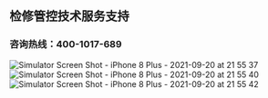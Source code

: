## 检修管控技术服务支持

### 咨询热线：400-1017-689

![Simulator Screen Shot - iPhone 8 Plus - 2021-09-20 at 21 55 37](https://user-images.githubusercontent.com/19160819/134088537-d772f87a-a1d3-43e4-adce-50e3064935a6.png)
![Simulator Screen Shot - iPhone 8 Plus - 2021-09-20 at 21 55 40](https://user-images.githubusercontent.com/19160819/134088550-07302a98-d74c-462c-8dd7-1fc1403e80b5.png)
![Simulator Screen Shot - iPhone 8 Plus - 2021-09-20 at 21 55 42](https://user-images.githubusercontent.com/19160819/134088564-c7f905de-8448-4961-83db-de761939b162.png)
